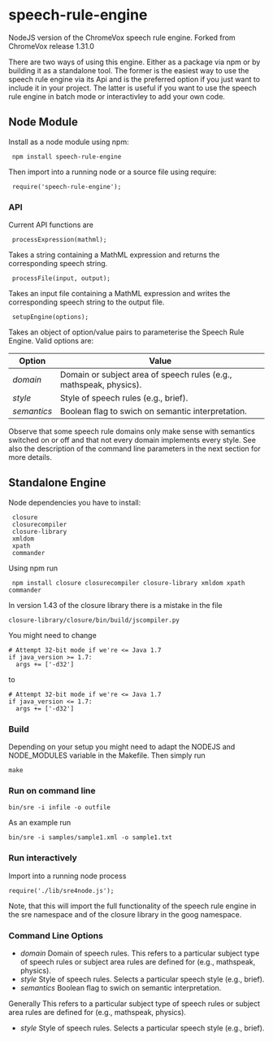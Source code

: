 speech-rule-engine
==================

NodeJS version of the ChromeVox speech rule engine.
Forked from ChromeVox release 1.31.0

There are two ways of using this engine. Either as a package via npm or by
building it as a standalone tool.  The former is the easiest way to use the
speech rule engine via its Api and is the preferred option if you just want to
include it in your project. The latter is useful if you want to use the speech
rule engine in batch mode or interactivley to add your own code.

Node Module
-----------

Install as a node module using npm:

     npm install speech-rule-engine

Then import into a running node or a source file using require:

     require('speech-rule-engine');
     
### API #######

Current API functions are
     
     processExpression(mathml); 

Takes a string containing a MathML expression and returns the corresponding
speech string.

     processFile(input, output);

Takes an input file containing a MathML expression and writes the corresponding
speech string to the output file.

     setupEngine(options);

Takes an object of option/value pairs to parameterise the Speech Rule Engine.
Valid options are:

| Option | Value |
| ---- | ---- |
| *domain* | Domain or subject area of speech rules (e.g., mathspeak, physics).|
| *style* | Style of speech rules (e.g., brief).|
| *semantics* | Boolean flag to swich on semantic interpretation.|

Observe that some speech rule domains only make sense with semantics switched on
or off and that not every domain implements every style. See also the
description of the command line parameters in the next section for more details.

Standalone Engine
-----------------

Node dependencies you have to install:

     closure
     closurecompiler
     closure-library
     xmldom
     xpath
     commander
 
Using npm run

     npm install closure closurecompiler closure-library xmldom xpath commander


In version 1.43 of the closure library there is a mistake in the file 

    closure-library/closure/bin/build/jscompiler.py 

You might need to change

    # Attempt 32-bit mode if we're <= Java 1.7
    if java_version >= 1.7:
      args += ['-d32']

to 

    # Attempt 32-bit mode if we're <= Java 1.7
    if java_version <= 1.7:
      args += ['-d32']

### Build #############

Depending on your setup you might need to adapt the NODEJS and NODE_MODULES
variable in the Makefile.  Then simply run

    make

### Run on command line ############


    bin/sre -i infile -o outfile

As an example run

    bin/sre -i samples/sample1.xml -o sample1.txt
    
### Run interactively ############

Import into a running node process

    require('./lib/sre4node.js');

Note, that this will import the full functionality of the speech rule engine in
the sre namespace and of the closure library in the goog namespace.
  

### Command Line Options ###########



* *domain* Domain of speech rules. This refers to a particular subject type of
  speech rules or subject area rules are defined for (e.g., mathspeak, physics).
* *style* Style of speech rules. Selects a particular speech style (e.g., brief).
* *semantics* Boolean flag to swich on semantic interpretation.


Generally This refers to a particular subject type of
  speech rules or subject area rules are defined for (e.g., mathspeak, physics).
* *style* Style of speech rules. Selects a particular speech style (e.g., brief).
